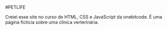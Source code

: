 #PETLIFE

Creiei esse site no curso de HTML, CSS e JavaScript da onebitcode.
É uma página fictícia sobre uma clínica verterinária.

